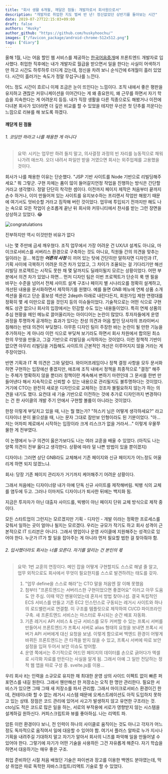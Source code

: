 ```yaml
---
title: "회사 생활 6개월, 깨달은 점들: 개발자로서 회사원으로서"
description: "개발자로 취업한 지도 벌써 반 년! 정신없었던 상반기를 돌아보는 시간"
date: 2019-07-27T22:15:03+09:00
draft: false
authors: "Husky"
author_github: "https://github.com/huskyhoochu/"
images: ["/favicon_package/android-chrome-512x512.png"]
tags: ["diary"]
---
```


올해 1월, 나는 어음 할인 웹 서비스를 제공하는 <a href="https://90days.kr" target="_blank" rel="noopener noreferrer">한국어음중개</a>에 프론트엔드 개발자로 입사했다. 취업한 직후에는 내가 개발자로 월급을 받으면서 일을 한다는 사실이 어색하기만 하고 시간도 하루하루 더디게 갔는데, 정신을 차려 보니 순식간에 6개월이 흘러 있었다. 시간이 흘러가는 속도가 정말 무섭구나를 느낀다.

어느 정도 시간이 흐르니 이제 조금은 눈이 뜨인다는 느낌이다. 조직 내에서 좋은 평판을 유지하고 괜찮은 커뮤니케이션을 이어간다는 게 왜 중요한지, 왜 근무를 하면서 자기 학습을 지속한다는 게 어려운지 등등. 내가 직장 생활을 다른 직종으로도 해봤거나 이전에 다녀본 회사가 있더라면 더 깊은 비교를 할 수 있었을 테지만 우선은 첫 단추를 끼운다는 느낌으로 리뷰를 해 보도록 하겠다.

#### 깨닫게 된 점들

###### 1. 코딩만 하라고 나를 채용한 게 아니다

> 요약: 시키는 업무만 하려 들지 말고, 의사결정 과정의 빈 자리를 능동적으로 채워나가려 애쓰자. 오더 내려서 파일만 받을 거였으면 회사는 외주업체를 고용했을 것이다.

회사가 나를 채용한 이유는 단순했다. "JSP 기반 사이트를 Node 기반으로 리빌딩해주세요." 뭐 그렇군. 구현 자체는 품이 많이 들어갈지언정 작업을 진행하는 방식은 간단할 거라고 생각했다. 정말 단단히 착각한 셈이다. 이전까지 페이지 제작은 처음부터 끝까지 손수 하거나, 이미 만들어져 있는 사이트를 유지보수하는 프리랜서 작업만 해왔기 때문에 여기서도 엇비슷할 거라고 짐작해 버린 것이었다. 업무에 투입되기 전까지만 해도 나는 속으로 모든 작업이 순조롭게 끝난 뒤 회사와 커뮤니티에서 찬사를 받는 그런 장면을 상상하고 있었다. 😂

![congratulations](/review-company/congratulations.gif)

<p class="caption">진부하지만 역시 이것만한 비유가 없다</p>

나는 몇 주만에 금세 깨우쳤다. 조직 업무에서 가장 어려운 건 UX/UI 설계도 아니요, 마이크로서비스를 서버리스 환경으로 구축하는 것도 아니요, 직원들 간의 의견을 맞추는 일이라는 걸... 복잡한 ***어른의 사정*** 이 끼어 있는 탓에 간단히만 말하자면 디자인과 IT, 기획 사이에 극복하기 어려운 의견 차가 있었고, 그 차이가 조율되는 걸 기다리기만 해선 리빌딩 프로젝트는 시작도 못한 채 몇 달까지도 딜레이될지 모르는 상황이었다. 어떤 부분에서 의견 차가 있었나 하면... 먼저 디자인 팀은 이번 프로젝트가 단순히 룩 앤 필을 바꾸는 수준을 넘어서 전체 사이트 설계 구조나 페이지 별 시나리오를 정확히 설계하고, 개선된 내용을 문서화하면서 제작하기를 원했다. 예를 들면 GNB 메뉴에 연체 상품 소개 섹션을 올리고 단순 홍보성 섹션은 2depth 아래로 내린다든지, 회원가입 제한 연령대를 정확히 몇 세 미만으로 잡을 것인지 등의 이슈들이었다. 기술적으로는 어떤 식으로 구현해도 상관 없으나 회사의 입장에서는 민감할 수도 있는 내용들이었다. 특히 연체 상품의 추심 현황을 메인 메뉴로 끌어올리자는 아이디어는 논란이 많았다. 투자자들에게 운영 과정을 투명하게 공개하는 효과가 있다는 찬성 의견과 어음 할인 당사자의 프라이버시 침해라는 반대 의견이 부딪쳤다. 아무튼 디자인 팀이 주장한 바는 논란이 될 만한 기능을 추가하자는 게 아니라 이런 식으로 부딪쳐 보기라도 하면서 회사 차원에서 합의된 최소한의 무엇을 만들고, 그걸 기반으로 리빌딩을 시작하자는 것이었다. 이런 정책적 기반이 없으면 아무리 리빌딩을 거듭해도 사이트의 근본적인 개선은 이루어지지 않을 거라는 게 주장이었다.

반면 기획과 IT 쪽 의견은 그와 달랐다. 와이어프레임이나 정책 결정 사항을 모두 문서화하면 구현하는 입장에선 좋겠지만, 애초에 조직 내에서 정책을 최종적으로 "결정" 해주는 주체가 명확하지 않을 뿐더러 정책이란 계속해서 변하기 마련인데 그 문서를 한번 만들어낸다 해서 지속적으로 신뢰할 수 있는 내용으로 관리될지도 불투명하다는 것이었다. 거기에 CTO는 완전히 새로운 디자인으로 교체하는 것조차 불필요하지 않는가 하는 의견을 내기도 했다. 요컨대 새 기술 기반으로 이전하는 것에 추가로 디자인까지 변경하다는 건 한 사이클의 개발 주기 안에서 구현할 볼륨이 아니라는 것이었다.

한창 이렇게 부딪치고 있을 때, 나는 뭘 했는가? "허스키 님은 어떻게 생각하세요?" 라고 디자이너 분이 물으셨을 때, 나는 문자 그대로 잠만보 인형이라도 된 기분이었다. "아... 저는 어차피 제로에서 시작하는 입장이라 크게 리스크가 없을 거라서..." 이렇게 우물쭈물한 게 전부였다. 

이 논쟁에서 누구 의견이 옳은가보다도 나는 여러 교훈을 배울 수 있었다. (아직도 나는 양쪽 의견이 전부 옳다고 생각한다. 상황에 따라 덜 나쁜 방법이 있을 뿐이겠지) 



디자이너: 그러면 상단 GNB라도 교체해서 기존 페이지와 신규 페이지가 어느정도 어울리게 하면 되지 않겠느냐.

회사: 당장 기존 페이지 관리자가 거기까지 케어해주기 어려운 상황이다.

그래서 처음에는 디자이너랑 내가 아예 단독 신규 사이트를 제작해버림. 빅뱅 식의 교체를 염두에 두고. 그러나 이마저도 디자이너가 퇴사한 뒤에는 백지화 됨. 

지금은 투자자가 아닌 대출자 사이드를, 빅뱅이 아닌 페이지 단위 교체 방식으로 제작 중이다. 

모든 스타트업이 그런지는 모르겠지만 기획 - 디자인 - 개발 이라는 정확한 프로세스를 갖춰서 일하는 곳이 얼마나 될지는 모르겠다. 우리는 규모가 작기도 하고 회사 성격이 근본적으로 IT 드리븐은 아니다. 그래서 영업이나 운영 사이클에 지원해주는 성격으로 있어야 한다. 누군가 IT가 할 일을 잡아주는 게 아니라 먼저 필요할 법한 걸 찾아줘야 함.

###### 2. 입사했더라도 회사는 너를 모른다. 자기를 알리는 건 본인의 몫

> 요약: 1번 교훈의 연장이다. 메인 잡을 어떻게 구현할지도 스스로 해낼 줄 알고, 업무 외적으로도 회사에서 무엇이 필요한지를 스스로 발견하려는 태도를 갖자. 
> 1. "업무 define을 스스로 해라"는 CTO 말을 처음엔 잘 이해 못했음
> 2. 첨부터 "프론트엔드는 서버리스한 구현이었으면 좋겠어요" 이러고 아무 도움도 안 주심. 이때 약간 멘붕이었는데 혼자서 방법 찾아나섬. 결국 독립적인 ECS 서비스를 만들고 기존 EC2 인스턴스로 구동되는 레거시 사이트와 하나의 로드밸런서로 연결함. 이 구조를 템플릿으로 제작하여 CI/CD 파이프라인 구축. 새 프론트엔드 서비스는 마스터로 푸시되는 순간 배포 자동화.
> 3. 기존 레거시 API 서비스 & 신규 서비스를 모두 커버할 수 있는 프록시 서버를 만들어서 프론트엔드가 프록시 서버로 alias 형태의 요청을 보내면 프록시 서버가 API 서버에게 대신 요청을 보냄. 이렇게 함으로써 백엔드 환경이 어떻게 바뀌든 프론트엔드는 큰 타격을 받지 않을 수 있고, 프록시 서버에 따로 보안 설정을 입혀 두어서 보안 이슈도 방어함.
> 3. 운영 쪽에서는 주기적으로 어드민 페이지의 데이터를 손으로 긁어다가 엑셀로 시각화 자료를 만든다는 사실을 알게 됨. 그래서 아예 그 일만 전담하는 정적 웹 앱을 따로 구성 중. svelte.js를 이용...

우리 회사 it는 인력을 소규모로 유지한 채 최대한 운영 상의 사이드 이펙트 없이 빠른 퍼포먼스를 내길 원한다. 그래서 웬만해선 한 저장소는 오직 한 명만 관리한다. 필요한 서비스가 있으면 그때 그때 새 저장소를 파서 관리함. 그래서 마이크로서비스 환경이긴 한데, 컨테이너화 할 수 없는 레거시 시스템 때문에 오케스트레이션도 아직 도입하지 못하고 있는 상태. 장점은 코드 관리에 있어서 사고가 발생하지 않고 유연한 구조라는 것. cto님도 적은 코드로 많은 일을 하는, 서로의 부작용에 서로가 영향받지 않는 시스템을 설계하길 원하신다. 커피스크립트와 뷰를 좋아하심. 나는 리액트 파.

암튼 이런 환경이다 보니, 전 인력이 하나의 사이클로 움직이는 것도 아니고 각자가 어느정도 독자적으로 움직여서 일에 대응할 수 있어야 함. 여기서 플러스 알파로 누가 지시나 기획을 내려주길 기대하지 말고 자기가 알아서 회사의 니즈를 파악해 일을 만들어낼 수 있어야 한다. 그렇기에 자기가 어떤 기술을 사용하든 그건 자유롭게 해준다. 자기 학습을 하면서 대응하기는 매우 좋은 구조. 








취업 준비하던 시절 처음 배웠던 기술은 파이썬과 장고를 이용한 백엔드 분야였는데, 막상 취업은 따로 독학한 자바스크립트/리액트 기술로 할 수 있었다.